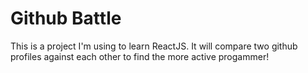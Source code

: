 # Github Battle

This is a project I'm using to learn ReactJS. It will compare two github profiles against each other to find the more active progammer!